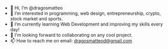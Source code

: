- 👋 Hi, I’m @dragosmatteo
- 👀 I’m interested in programming, web design, entrepreneurship, crypto, stock market and sports.
- 🌱 I’m currently learning Web Development and improving my skills every day!
- 💞 I'm looking forward to collaborating on any cool project.
- 📫 How to reach me on email: dragosmatteod@gmail.com

<!---
dragosmatteo/dragosmatteo is a ✨ special ✨ repository because its `README.md` (this file) appears on your GitHub profile.
You can click the Preview link to take a look at your changes.
->

